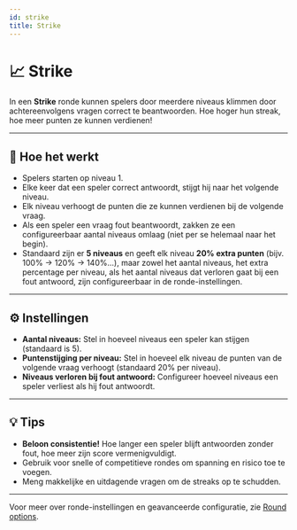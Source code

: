 ```yaml
---
id: strike
title: Strike
---
```


# 📈 Strike

In een **Strike** ronde kunnen spelers door meerdere niveaus klimmen door achtereenvolgens vragen correct te beantwoorden. Hoe hoger hun streak, hoe meer punten ze kunnen verdienen!

---

## 📝 Hoe het werkt

- Spelers starten op niveau 1.
- Elke keer dat een speler correct antwoordt, stijgt hij naar het volgende niveau.
- Elk niveau verhoogt de punten die ze kunnen verdienen bij de volgende vraag.
- Als een speler een vraag fout beantwoordt, zakken ze een configureerbaar aantal niveaus omlaag (niet per se helemaal naar het begin).
- Standaard zijn er **5 niveaus** en geeft elk niveau **20% extra punten** (bijv. 100% → 120% → 140%...), maar zowel het aantal niveaus, het extra percentage per niveau, als het aantal niveaus dat verloren gaat bij een fout antwoord, zijn configureerbaar in de ronde-instellingen.

---

## ⚙️ Instellingen

- **Aantal niveaus:** Stel in hoeveel niveaus een speler kan stijgen (standaard is 5).
- **Puntenstijging per niveau:** Stel in hoeveel elk niveau de punten van de volgende vraag verhoogt (standaard 20% per niveau).
- **Niveaus verloren bij fout antwoord:** Configureer hoeveel niveaus een speler verliest als hij fout antwoordt.

---

## 💡 Tips

- **Beloon consistentie!** Hoe langer een speler blijft antwoorden zonder fout, hoe meer zijn score vermenigvuldigt.
- Gebruik voor snelle of competitieve rondes om spanning en risico toe te voegen.
- Meng makkelijke en uitdagende vragen om de streaks op te schudden.

---

Voor meer over ronde-instellingen en geavanceerde configuratie, zie [Round options](../editor/008-round-options.md).
